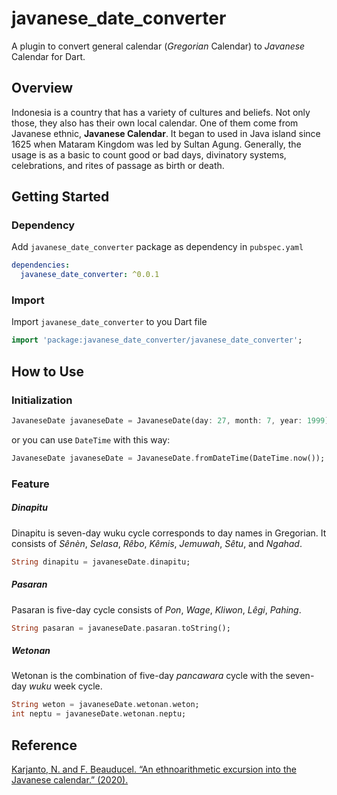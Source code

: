# javanese_date_converter

A plugin to convert general calendar (*Gregorian* Calendar) to *Javanese* Calendar for Dart.

## Overview
Indonesia is a country that has a variety of cultures and beliefs.  Not only those, they also has their own local calendar.  One of them come from Javanese ethnic, **Javanese Calendar**.  It began to used in Java island since 1625 when Mataram Kingdom was led by Sultan Agung.  Generally, the usage is as a basic to count good or bad days, divinatory systems, celebrations, and rites of passage as birth or death.

##  Getting Started
### Dependency
Add `javanese_date_converter` package as dependency in `pubspec.yaml`
```yaml
dependencies:
  javanese_date_converter: ^0.0.1
```
### Import
Import `javanese_date_converter` to you Dart file
```dart
import 'package:javanese_date_converter/javanese_date_converter';
```

## How to Use
### Initialization
```dart
JavaneseDate javaneseDate = JavaneseDate(day: 27, month: 7, year: 1999)
```
or you can use `DateTime` with this way:
```dart
JavaneseDate javaneseDate = JavaneseDate.fromDateTime(DateTime.now());
```
### Feature
##### Dinapitu
Dinapitu is seven-day wuku cycle corresponds to day names in Gregorian.
It consists of *Sênèn*, *Selasa*, *Rêbo*, *Kêmis*, *Jemuwah*, *Sêtu*, and *Ngahad*.
```dart
String dinapitu = javaneseDate.dinapitu;
```
##### Pasaran
Pasaran is five-day cycle consists of *Pon*, *Wage*, *Kliwon*, *Lêgi*, *Pahing*.
```dart
String pasaran = javaneseDate.pasaran.toString();
```
##### Wetonan
Wetonan is the combination of five-day *pancawara* cycle with the seven-day *wuku* week cycle.
```dart
String weton = javaneseDate.wetonan.weton;
int neptu = javaneseDate.wetonan.neptu;
```

## Reference
[Karjanto, N. and F. Beauducel. “An ethnoarithmetic excursion into the Javanese calendar.” (2020).](https://arxiv.org/pdf/2012.10064.pdf "An ethnoarithmetic excursion into the Javanese calendar")
